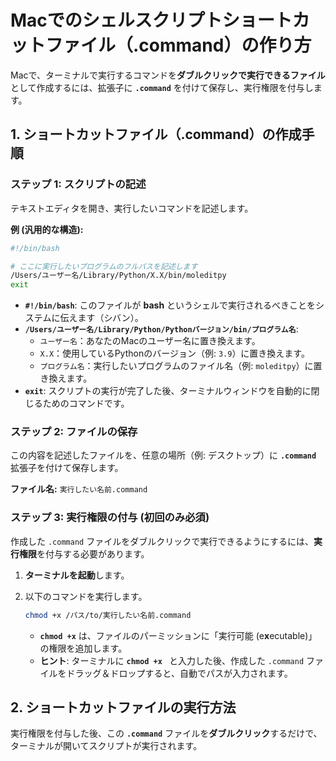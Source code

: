 # Macでのシェルスクリプトショートカットファイル（.command）の作り方

Macで、ターミナルで実行するコマンドを**ダブルクリックで実行できるファイル**として作成するには、拡張子に **`.command`** を付けて保存し、実行権限を付与します。

## 1. ショートカットファイル（.command）の作成手順

### ステップ 1: スクリプトの記述

テキストエディタを開き、実行したいコマンドを記述します。

**例 (汎用的な構造):**


```bash
#!/bin/bash

# ここに実行したいプログラムのフルパスを記述します
/Users/ユーザー名/Library/Python/X.X/bin/moleditpy
exit
````

  * **`#!/bin/bash`**: このファイルが **bash** というシェルで実行されるべきことをシステムに伝えます（シバン）。
  * **`/Users/ユーザー名/Library/Python/Pythonバージョン/bin/プログラム名`**:
      * `ユーザー名`：あなたのMacのユーザー名に置き換えます。
      * `X.X`：使用しているPythonのバージョン（例: `3.9`）に置き換えます。
      * `プログラム名`：実行したいプログラムのファイル名（例: `moleditpy`）に置き換えます。
  * **`exit`**: スクリプトの実行が完了した後、ターミナルウィンドウを自動的に閉じるためのコマンドです。

### ステップ 2: ファイルの保存

この内容を記述したファイルを、任意の場所（例: デスクトップ）に **`.command`** 拡張子を付けて保存します。

**ファイル名:** `実行したい名前.command`

### ステップ 3: 実行権限の付与 (初回のみ必須)

作成した `.command` ファイルをダブルクリックで実行できるようにするには、**実行権限**を付与する必要があります。

1.  **ターミナルを起動**します。

2.  以下のコマンドを実行します。

    ```bash
    chmod +x /パス/to/実行したい名前.command
    ```

      * **`chmod +x`** は、ファイルのパーミッションに「実行可能 (e**x**ecutable)」の権限を追加します。
      * **ヒント**: ターミナルに **` chmod +x  `** と入力した後、作成した `.command` ファイルをドラッグ＆ドロップすると、自動でパスが入力されます。

## 2\. ショートカットファイルの実行方法

実行権限を付与した後、この **`.command`** ファイルを**ダブルクリック**するだけで、ターミナルが開いてスクリプトが実行されます。

```
```
